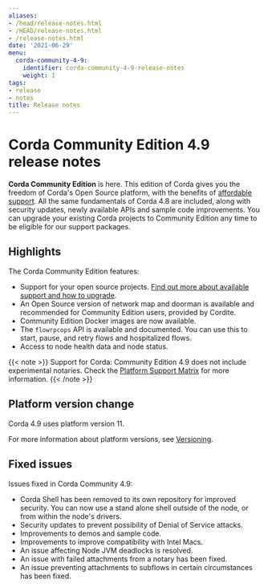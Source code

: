 ```yaml
---
aliases:
- /head/release-notes.html
- /HEAD/release-notes.html
- /release-notes.html
date: '2021-06-29'
menu:
  corda-community-4-9:
    identifier: corda-community-4-9-release-notes
    weight: 1
tags:
- release
- notes
title: Release notes
---
```



# Corda Community Edition 4.9 release notes

**Corda Community Edition** is here. This edition of Corda gives you the freedom of Corda's Open Source platform, with the benefits of [affordable support](https://r3.com/support). All the same fundamentals of Corda 4.8 are included, along with security updates, newly available APIs and sample code improvements. You can upgrade your existing Corda projects to Community Edition any time to be eligible for our support packages.

## Highlights

The Corda Community Edition features:

* Support for your open source projects. [Find out more about available support and how to upgrade](https://docs.r3.com/en/platform/corda/4.9/community.html).
* An Open Source version of network map and doorman is available and recommended for Community Edition users, provided by Cordite.
* Community Edition Docker images are now available.
* The `flowrpcops` API is available and documented. You can use this to start, pause, and retry flows and hospitalized flows.
* Access to node health data and node status.

{{< note >}}
Support for Corda: Community Edition 4.9 does not include experimental notaries. Check the [Platform Support Matrix](release-platform-support-matrix.md) for more information.
{{< /note >}}

## Platform version change

Corda 4.9 uses platform version 11.

For more information about platform versions, see [Versioning](../../../../../en/platform/corda/4.9/community/versioning.md).

## Fixed issues

Issues fixed in Corda Community 4.9:

* Corda Shell has been removed to its own repository for improved security. You can now use a stand alone shell outside of the node, or from within the node's drivers.
* Security updates to prevent possibility of Denial of Service attacks.
* Improvements to demos and sample code.
* Improvements to improve compatibility with Intel Macs.
* An issue affecting Node JVM deadlocks is resolved.
* An issue with failed attachments from a notary has been fixed.
* An issue preventing attachments to subflows in certain circumstances has been fixed.
